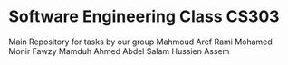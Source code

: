 # Software Engineering Class CS303 
Main Repository for tasks by our group 
Mahmoud Aref 
Rami Mohamed Monir 
Fawzy Mamduh 
Ahmed Abdel Salam
Hussien Assem 
